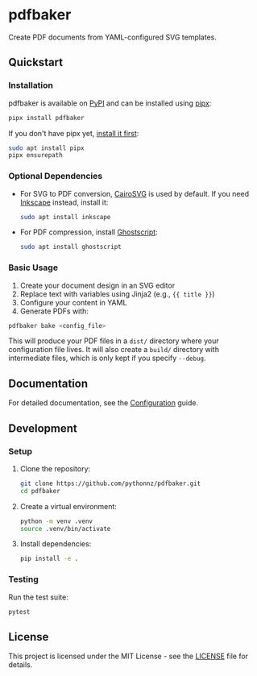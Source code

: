 # pdfbaker

Create PDF documents from YAML-configured SVG templates.

## Quickstart

### Installation

pdfbaker is available on [PyPI](https://pypi.org/project/pdfbaker/) and can be installed
using [pipx](https://github.com/pypa/pipx):

```bash
pipx install pdfbaker
```

If you don't have pipx yet,
[install it first](https://pipx.pypa.io/latest/installation/):

```bash
sudo apt install pipx
pipx ensurepath
```

### Optional Dependencies

- For SVG to PDF conversion, [CairoSVG](https://cairosvg.org/) is used by default. If
  you need [Inkscape](https://inkscape.org/) instead, install it:

  ```bash
  sudo apt install inkscape
  ```

- For PDF compression, install [Ghostscript](https://www.ghostscript.com/):
  ```bash
  sudo apt install ghostscript
  ```

### Basic Usage

1. Create your document design in an SVG editor
2. Replace text with variables using Jinja2 (e.g., `{{ title }}`)
3. Configure your content in YAML
4. Generate PDFs with:

```bash
pdfbaker bake <config_file>
```

This will produce your PDF files in a `dist/` directory where your configuration file
lives. It will also create a `build/` directory with intermediate files, which is only
kept if you specify `--debug`.

## Documentation

For detailed documentation, see the [Configuration](docs/configuration.md) guide.

## Development

### Setup

1. Clone the repository:

   ```bash
   git clone https://github.com/pythonnz/pdfbaker.git
   cd pdfbaker
   ```

2. Create a virtual environment:

   ```bash
   python -m venv .venv
   source .venv/bin/activate
   ```

3. Install dependencies:
   ```bash
   pip install -e .
   ```

### Testing

Run the test suite:

```bash
pytest
```

## License

This project is licensed under the MIT License - see the [LICENSE](LICENSE) file for
details.
